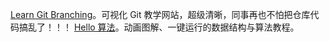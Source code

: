 ---
---

[Learn Git Branching](https://learngitbranching.js.org/?locale=zh_CN)。可视化 Git 教学网站，超级清晰，同事再也不怕把仓库代码搞乱了！！！
[Hello 算法](https://www.hello-algo.com/)。动画图解、一键运行的数据结构与算法教程。
